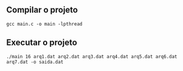 ## Compilar o projeto
``
gcc main.c -o main -lpthread
``
## Executar o projeto
``
./main 16 arq1.dat arq2.dat arq3.dat arq4.dat arq5.dat arq6.dat arq7.dat -o saida.dat
``